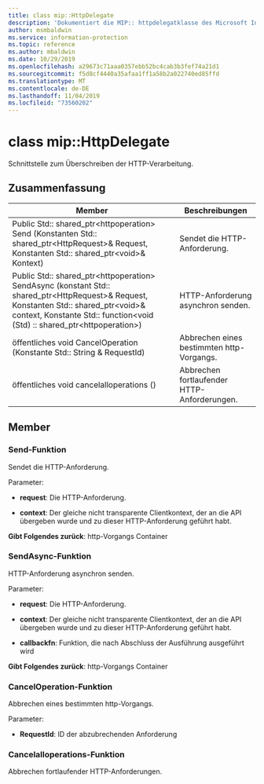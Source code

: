 ```yaml
---
title: class mip::HttpDelegate
description: 'Dokumentiert die MIP:: httpdelegatklasse des Microsoft Information Protection (MIP) SDK.'
author: msmbaldwin
ms.service: information-protection
ms.topic: reference
ms.author: mbaldwin
ms.date: 10/29/2019
ms.openlocfilehash: a29673c71aaa0357ebb52bc4cab3b3fef74a21d1
ms.sourcegitcommit: f5d8cf4440a35afaa1ff1a58b2a022740ed85ffd
ms.translationtype: MT
ms.contentlocale: de-DE
ms.lasthandoff: 11/04/2019
ms.locfileid: "73560202"
---
```

# <a name="class-miphttpdelegate"></a>class mip::HttpDelegate 
Schnittstelle zum Überschreiben der HTTP-Verarbeitung.
  
## <a name="summary"></a>Zusammenfassung
 Member                        | Beschreibungen                                
--------------------------------|---------------------------------------------
Public Std:: shared_ptr\<httpoperation\> Send (Konstanten Std:: shared_ptr\<HttpRequest\>& Request, Konstanten Std:: shared_ptr\<void\>& Kontext)  |  Sendet die HTTP-Anforderung.
Public Std:: shared_ptr\<httpoperation\> SendAsync (konstant Std:: shared_ptr\<HttpRequest\>& Request, Konstanten Std:: shared_ptr\<void\>& context, Konstante Std:: function\<void (Std) :: shared_ptr\<httpoperation\>)  |  HTTP-Anforderung asynchron senden.
öffentliches void CancelOperation (Konstante Std:: String & RequestId)  |  Abbrechen eines bestimmten http-Vorgangs.
öffentliches void cancelalloperations ()  |  Abbrechen fortlaufender HTTP-Anforderungen.
  
## <a name="members"></a>Member
  
### <a name="send-function"></a>Send-Funktion
Sendet die HTTP-Anforderung.

Parameter:  
* **request**: Die HTTP-Anforderung. 


* **context**: Der gleiche nicht transparente Clientkontext, der an die API übergeben wurde und zu dieser HTTP-Anforderung geführt habt.



  
**Gibt Folgendes zurück**: http-Vorgangs Container
  
### <a name="sendasync-function"></a>SendAsync-Funktion
HTTP-Anforderung asynchron senden.

Parameter:  
* **request**: Die HTTP-Anforderung. 


* **context**: Der gleiche nicht transparente Clientkontext, der an die API übergeben wurde und zu dieser HTTP-Anforderung geführt habt. 


* **callbackfn**: Funktion, die nach Abschluss der Ausführung ausgeführt wird



  
**Gibt Folgendes zurück**: http-Vorgangs Container
  
### <a name="canceloperation-function"></a>CancelOperation-Funktion
Abbrechen eines bestimmten http-Vorgangs.

Parameter:  
* **RequestId**: ID der abzubrechenden Anforderung


  
### <a name="cancelalloperations-function"></a>Cancelalloperations-Funktion
Abbrechen fortlaufender HTTP-Anforderungen.